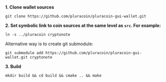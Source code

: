 **1. Clone wallet sources**

```
git clone https://github.com/pluracoin/pluracoin-gui-wallet.git
```

**2. Set symbolic link to coin sources at the same level as `src`. For example:**

```
ln -s ../pluracoin cryptonote
```

Alternative way is to create git submodule:

```
git submodule add https://github.com/pluracoin/pluracoin-gui-wallet.git cryptonote
```

**3. Build**

```
mkdir build && cd build && cmake .. && make
```

